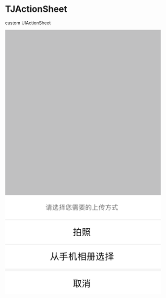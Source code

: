 # TJActionSheet
custom UIActionSheet

![image](https://github.com/wangpt/TJActionSheet/blob/master/sheet.png)

